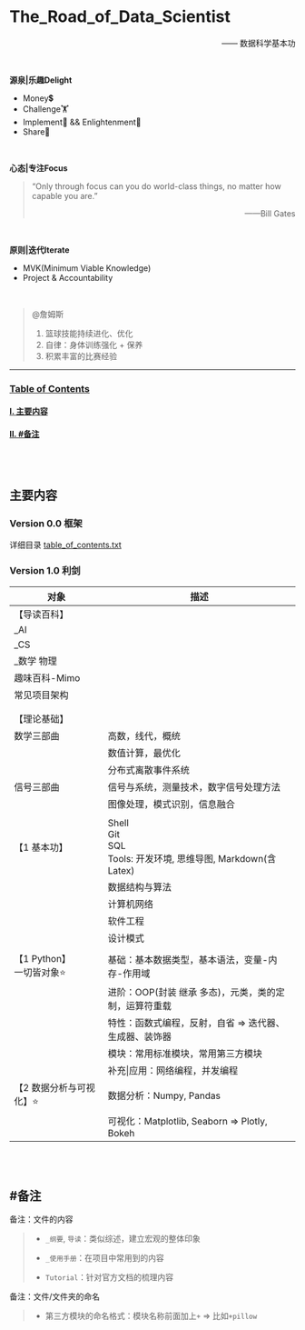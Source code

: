 # The_Road_of_Data_Scientist<a name="Start"></a>
<p align="right">—— 数据科学基本功</p>
<br>

**源泉|乐趣Delight**
- Money💲
- Challenge🏋️‍
- Implement💪 && Enlightenment🌈
- Share💖

<br>

**心态|专注Focus**<br>
> “Only through focus can you do world-class things, no matter how capable you are.”  
>
> <p align="right">——Bill Gates</p>

<br>

**原则|迭代Iterate**
- MVK(Minimum Viable Knowledge)
- Project & Accountability

<br>

> @詹姆斯
> 1. 篮球技能持续进化、优化
> 2. 自律：身体训练强化 + 保养
> 3. 积累丰富的比赛经验

---
### [Table of Contents](#Start)
#### [I. 主要内容](#Contents)
#### [II. #备注](#Remarks)

<br>
<br>

## 主要内容 <a name="Contents"></a>
### Version 0.0 框架
详细目录 [table_of_contents.txt](./table_of_contents.txt)  

### Version 1.0 利剑

| 对象                          | 描述                                                         |
| ----------------------------- | ------------------------------------------------------------ |
| 【导读百科】                  |                                                              |
| _AI                           |                                                              |
| _CS                           |                                                              |
| _数学 物理                    |                                                              |
| 趣味百科-Mimo                 |                                                              |
| 常见项目架构                  |                                                              |
|                               |                                                              |
|                               |                                                              |
| 【理论基础】                  |                                                              |
| 数学三部曲                    | 高数，线代，概统                                             |
|                               | 数值计算，最优化                                             |
|                               | 分布式离散事件系统                                           |
| 信号三部曲                    | 信号与系统，测量技术，数字信号处理方法                       |
|                               | 图像处理，模式识别，信息融合                                 |
|                               |                                                              |
| 【1 基本功】                  | Shell<br>Git<br>SQL<br>Tools: 开发环境, 思维导图, Markdown(含Latex) |
|                               | 数据结构与算法                                               |
|                               | 计算机网络                                                   |
|                               | 软件工程                                                     |
|                               | 设计模式                                                     |
|                               |                                                              |
| 【1 Python】<br />一切皆对象⭐ | 基础：基本数据类型，基本语法，变量-内存-作用域               |
|                               | 进阶：OOP(封装 继承 多态)，元类，类的定制，运算符重载        |
|                               | 特性：函数式编程，反射，自省 => 迭代器、生成器、装饰器       |
|                               | 模块：常用标准模块，常用第三方模块                           |
|                               | 补充\|应用：网络编程，并发编程                               |
| 【2 数据分析与可视化】⭐       | 数据分析：Numpy, Pandas                                      |
|                               | 可视化：Matplotlib, Seaborn => Plotly, Bokeh                 |




<br>
<br>

## #备注 <a name="Remarks"></a>


备注：文件的内容

> - `_纲要`, `导读`：类似综述，建立宏观的整体印象
> - `_使用手册`：在项目中常用到的内容
>
> - `Tutorial`：针对官方文档的梳理内容


备注：文件/文件夹的命名

> - 第三方模块的命名格式：模块名称前面加上`+` => 比如`+pillow`
